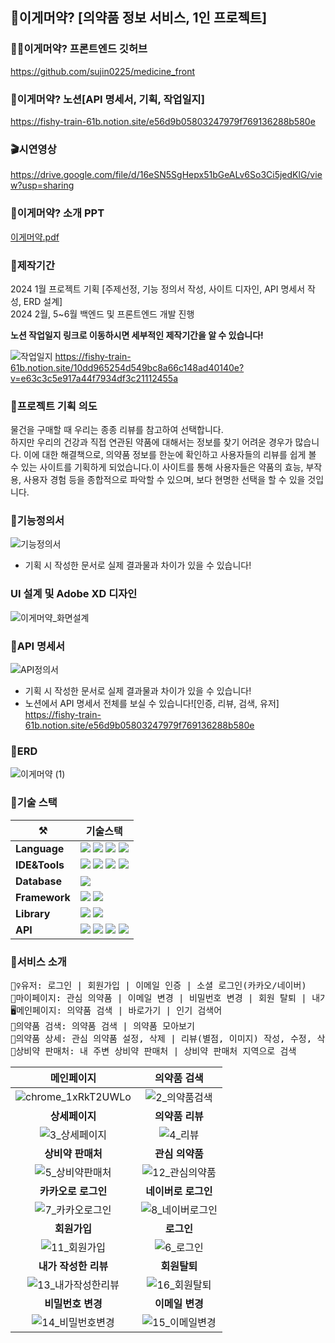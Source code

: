 ## 💊이게머약? [의약품 정보 서비스, 1인 프로젝트]
### 👩‍💻이게머약? 프론트엔드 깃허브
https://github.com/sujin0225/medicine_front

### 📖이게머약? 노션[API 명세서, 기획, 작업일지]
https://fishy-train-61b.notion.site/e56d9b05803247979f769136288b580e

### 🎬시연영상
https://drive.google.com/file/d/16eSN5SgHepx51bGeALv6So3Ci5jedKlG/view?usp=sharing

### 🙂이게머약? 소개 PPT
[이게머약.pdf](https://github.com/user-attachments/files/16100653/default.pdf)

### 📆제작기간
2024 1월 프로젝트 기획 [주제선정, 기능 정의서 작성, 사이트 디자인, API 명세서 작성, ERD 설계]  
2024 2월, 5\~6월 백엔드 및 프론트엔드 개발 진행  

**노션 작업일지 링크로 이동하시면 세부적인 제작기간을 알 수 있습니다!**

![작업일지](https://github.com/sujin0225/medicine_front/assets/107300166/2cd08b06-7d96-4224-9968-e0f1cea940dd)
https://fishy-train-61b.notion.site/10dd965254d549bc8a66c148ad40140e?v=e63c3c5e917a44f7934df3c21112455a

### 🤔프로젝트 기획 의도
물건을 구매할 때 우리는 종종 리뷰를 참고하여 선택합니다.   
하지만 우리의 건강과 직접 연관된 약품에 대해서는 정보를 찾기 어려운 경우가 많습니다.  이에 대한 해결책으로, 의약품 정보를 한눈에 확인하고 사용자들의 리뷰를 쉽게 볼 수 있는 사이트를 기획하게 되었습니다.이 사이트를 통해 사용자들은 약품의 효능, 부작용, 사용자 경험 등을 종합적으로 파악할 수 있으며, 보다 현명한 선택을 할 수 있을 것입니다.

### 📃기능정의서
![기능정의서](https://github.com/sujin0225/medicine_front/assets/107300166/31aa270d-637e-4513-8960-52851de5fb56)
- 기획 시 작성한 문서로 실제 결과물과 차이가 있을 수 있습니다!

### UI 설계 및 Adobe XD 디자인
![이게머약_화면설계](https://github.com/sujin0225/medicine_back/assets/107300166/43bfd596-5282-4c9b-87c2-b364a3c44b21)

### 📑API 명세서
![API정의서](https://github.com/sujin0225/medicine_front/assets/107300166/fb7873fd-34e8-4710-9252-5930026b95aa)
- 기획 시 작성한 문서로 실제 결과물과 차이가 있을 수 있습니다!
- 노션에서 API 명세서 전체를 보실 수 있습니다![인증, 리뷰, 검색, 유저]  
https://fishy-train-61b.notion.site/e56d9b05803247979f769136288b580e

### 📄ERD
![이게머약 (1)](https://github.com/sujin0225/medicine_front/assets/107300166/7e6de444-f821-41b7-b672-c3c9b718a2d7)

### 🔨기술 스택
| ⚒️ | 기술스택 |
|-------|-------|
| **Language** | <img src="https://img.shields.io/badge/java-007396?style=for-the-badge&logo=OpenJDK&logoColor=white"> <img src="https://img.shields.io/badge/HTML5-E34F26?style=for-the-badge&logo=html5&logoColor=FFF"/> <img src="https://img.shields.io/badge/CSS3-1572B6?style=for-the-badge&logo=css3&logoColor=FFF"/> <img src="https://img.shields.io/badge/TypeScript-3178C6?style=for-the-badge&logo=TypeScript&logoColor=white">|
| **IDE&Tools** | <img src="https://img.shields.io/badge/InteliJ-07090D?style=for-the-badge&logo=InteliJ&logoColor=white"> <img src="https://img.shields.io/badge/Visual Studio Code-0085D1?style=for-the-badge&logo=Visual Studio Code&logoColor=white"> <img src="https://img.shields.io/badge/Mysql Workbench-2E678B?style=for-the-badge&logo=MySQL&logoColor=white"> <img src="https://img.shields.io/badge/Postman-FF6C37?style=for-the-badge&logo=Postman&logoColor=white"> |
| **Database** | <img src="https://img.shields.io/badge/MySQL-2E678B?style=for-the-badge&logo=MySQL&logoColor=white"> |
| **Framework** | <img src="https://img.shields.io/badge/SpringBoot-6DB33F?style=for-the-badge&logo=SpringBoot&logoColor=white"> <img src="https://img.shields.io/badge/JPA-07090D?style=for-the-badge&logo=JPA&logoColor=white"> |
| **Library** | <img src="https://img.shields.io/badge/Spring Security-6DB33F?style=for-the-badge&logo=Spring Security&logoColor=white"> <img src="https://img.shields.io/badge/React-61DAFB?style=for-the-badge&logo=React&logoColor=white"> |
| **API** | <img src="https://img.shields.io/badge/Java Mail Sender-007396?style=for-the-badge&logo=JavaMailSender&logoColor=white"> <img src="https://img.shields.io/badge/공공데이터포털 API-0076C0?style=for-the-badge&logo=JavaMailSender&logoColor=white"> <img src="https://img.shields.io/badge/카카오 지도 API-FFCD00?style=for-the-badge&logo=Kakao&logoColor=white"> <img src="https://img.shields.io/badge/geolocation API-07090D?style=for-the-badge&logo=geolocation&logoColor=white">|

### 📢서비스 소개
<pre>
🙋‍♀️유저: 로그인 | 회원가입 | 이메일 인증 | 소셜 로그인(카카오/네이버)
🔐마이페이지: 관심 의약품 | 이메일 변경 | 비밀번호 변경 | 회원 탈퇴 | 내가 작성한 리뷰
🖥️메인페이지: 의약품 검색 | 바로가기 | 인기 검색어
🔎의약품 검색: 의약품 검색 | 의약품 모아보기
💊의약품 상세: 관심 의약품 설정, 삭제 | 리뷰(별점, 이미지) 작성, 수정, 삭제 | 리뷰 좋아요
🏪상비약 판매처: 내 주변 상비약 판매처 | 상비약 판매처 지역으로 검색
</pre>

| 메인페이지 | 의약품 검색 |
|:--------------:|:--------------:|
|![chrome_1xRkT2UWLo](https://github.com/sujin0225/medicine_front/assets/107300166/a923ccd4-db0d-4cc8-9770-27df0fd3ae95) | ![2_의약품검색](https://github.com/sujin0225/medicine_front/assets/107300166/8c6262de-29d2-4eb1-af92-ad47786facd9) |
| **상세페이지** | **의약품 리뷰** |
| ![3_상세페이지](https://github.com/sujin0225/medicine_front/assets/107300166/9a8fba24-fc72-4579-afc2-b68b876e6662) | ![4_리뷰](https://github.com/sujin0225/medicine_front/assets/107300166/52264d70-6552-45c8-9e7a-3b70d582dbb2) |
| **상비약 판매처** | **관심 의약품** |
| ![5_상비약판매처](https://github.com/sujin0225/medicine_front/assets/107300166/8a3ea997-c4c5-4dd7-91be-faa79b7adf8d) | ![12_관심의약품](https://github.com/sujin0225/medicine_front/assets/107300166/14ead210-8779-4bfd-9bdd-40d60cb535c3) |
| **카카오로 로그인** | **네이버로 로그인** |
| ![7_카카오로그인](https://github.com/sujin0225/medicine_front/assets/107300166/aef7325e-1f32-4b90-b465-3cf8c92cadbc) | ![8_네이버로그인](https://github.com/sujin0225/medicine_front/assets/107300166/f7d62a46-5495-4061-955b-a6dca8beef52) |
| **회원가입** | **로그인** |
| ![11_회원가입](https://github.com/sujin0225/medicine_front/assets/107300166/73258e7c-f548-45fa-993c-f9de94e3bcf1) | ![6_로그인](https://github.com/sujin0225/medicine_front/assets/107300166/b6e97304-2db2-4984-94fa-0f8bffdbb1b5) |
| **내가 작성한 리뷰** | **회원탈퇴** |
| ![13_내가작성한리뷰](https://github.com/sujin0225/medicine_front/assets/107300166/7c47c80e-ed0d-4b2d-a573-d0e971f9a2a8) | ![16_회원탈퇴](https://github.com/sujin0225/medicine_front/assets/107300166/3fa619df-45d1-4836-9520-d98723eb5081) |
| **비밀번호 변경** | **이메일 변경** |
| ![14_비밀번호변경](https://github.com/sujin0225/medicine_front/assets/107300166/ee3d1057-15fa-4af7-a299-868eb40e876e) | ![15_이메일변경](https://github.com/sujin0225/medicine_front/assets/107300166/3f1033bd-a5a8-4ce4-a8a9-c27f528bfec0) |
